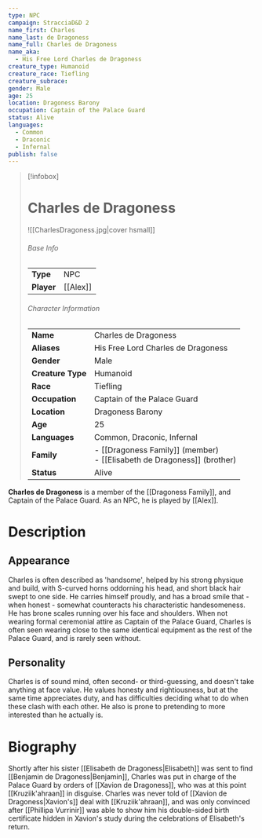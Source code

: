 ```yaml
---
type: NPC
campaign: StracciaD&D 2
name_first: Charles
name_last: de Dragoness
name_full: Charles de Dragoness
name_aka:
  - His Free Lord Charles de Dragoness
creature_type: Humanoid
creature_race: Tiefling
creature_subrace: 
gender: Male
age: 25
location: Dragoness Barony
occupation: Captain of the Palace Guard
status: Alive
languages:
  - Common
  - Draconic
  - Infernal
publish: false
---
```

> [!infobox]  
> # Charles de Dragoness
> ![[CharlesDragoness.jpg|cover hsmall]]  
> ###### Base Info
> | | |  
> |---|---|  
> | **Type** | NPC |
> | **Player** | [[Alex]] |
> ###### Character Information  
> | | |  
> |---|---|  
> | **Name** | Charles de Dragoness |
> | **Aliases** | His Free Lord Charles de Dragoness |
> | **Gender** | Male | 
> | **Creature Type** | Humanoid |
> | **Race** | Tiefling |  
> | **Occupation** | Captain of the Palace Guard |  
> | **Location** | Dragoness Barony |
> | **Age** | 25 |
> | **Languages** | Common, Draconic, Infernal |  
> | **Family** | - [[Dragoness Family]] (member)<br>- [[Elisabeth de Dragoness]] (brother) |
> | **Status** | Alive |

**Charles de Dragoness** is a member of the [[Dragoness Family]], and Captain of the Palace Guard. As an NPC, he is played by [[Alex]].
# Description
## Appearance
Charles is often described as 'handsome', helped by his strong physique and build, with S-curved horns oddorning his head, and short black hair swept to one side. He carries himself proudly, and has a broad smile that - when honest - somewhat counteracts his characteristic handesomeness. He has brone scales running over his face and shoulders. When not wearing formal ceremonial attire as Captain of the Palace Guard, Charles is often seen wearing close to the same identical equipment as the rest of the Palace Guard, and is rarely seen without.
## Personality
Charles is of sound mind, often second- or third-guessing, and doesn't take anything at face value. He values honesty and rightiousness, but at the same time appreciates duty, and has difficulties deciding what to do when these clash with each other. He also is prone to pretending to more interested than he actually is.
# Biography
Shortly after his sister [[Elisabeth de Dragoness|Elisabeth]] was sent to find [[Benjamin de Dragoness|Benjamin]], Charles was put in charge of the Palace Guard by orders of [[Xavion de Dragoness]], who was at this point [[Kruziik'ahraan]] in disguise. Charles was never told of [[Xavion de Dragoness|Xavion's]] deal with [[Kruziik'ahraan]], and was only convinced after [[Phillipa Vurrinir]] was able to show him his double-sided birth certificate hidden in Xavion's study during the celebrations of Elisabeth's return.